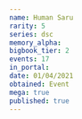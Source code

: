 ```yaml
---
name: Human Saru
rarity: 5
series: dsc
memory_alpha:
bigbook_tier: 2
events: 17
in_portal:
date: 01/04/2021
obtained: Event
mega: true
published: true
---
```



